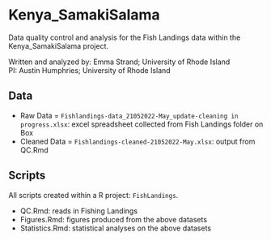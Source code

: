 # Kenya_SamakiSalama
Data quality control and analysis for the Fish Landings data within the Kenya_SamakiSalama project.

Written and analyzed by: Emma Strand; University of Rhode Island  
PI: Austin Humphries; University of Rhode Island 

## Data 

- Raw Data = `Fishlandings-data_21052022-May_update-cleaning in progress.xlsx`: excel spreadsheet collected from Fish Landings folder on Box    
- Cleaned Data = `Fishlandings-cleaned-21052022-May.xlsx`: output from QC.Rmd

## Scripts 

All scripts created within a R project: `FishLandings`. 

- QC.Rmd: reads in Fishing Landings  
- Figures.Rmd: figures produced from the above datasets  
- Statistics.Rmd: statistical analyses on the above datasets  
